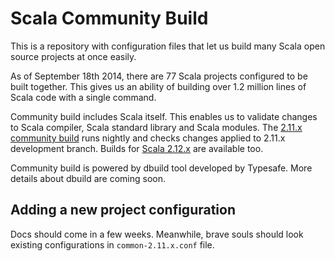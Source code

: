 Scala Community Build
=====================

This is a repository with configuration files that
let us build many Scala open source projects at once easily.

As of September 18th 2014, there are 77 Scala projects configured
to be built together. This gives us an ability of building over 1.2
million lines of Scala code with a single command.

Community build includes Scala itself. This enables us to validate changes to
Scala compiler, Scala standard library and Scala modules. The [2.11.x community build](https://jenkins-dbuild.typesafe.com:8499/job/Community-2.11.x) runs nightly and checks changes applied to 2.11.x development branch. Builds for
[Scala 2.12.x](https://jenkins-dbuild.typesafe.com:8499/job/Community-2.12.x/) are available too.

Community build is powered by dbuild tool developed by Typesafe. More details about dbuild
are coming soon.

## Adding a new project configuration

Docs should come in a few weeks. Meanwhile, brave souls should look existing configurations
in `common-2.11.x.conf` file.
